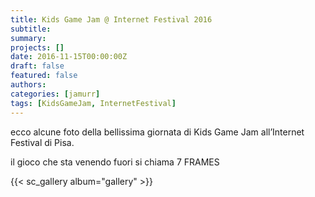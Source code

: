 ```yaml
---
title: Kids Game Jam @ Internet Festival 2016
subtitle: 
summary: 
projects: []
date: 2016-11-15T00:00:00Z
draft: false
featured: false
authors:
categories: [jamurr]
tags: [KidsGameJam, InternetFestival]
---
```

ecco alcune foto della bellissima giornata di Kids Game Jam all’Internet Festival di Pisa.

il gioco che sta venendo fuori si chiama 7 FRAMES

{{< sc_gallery album="gallery" >}}
